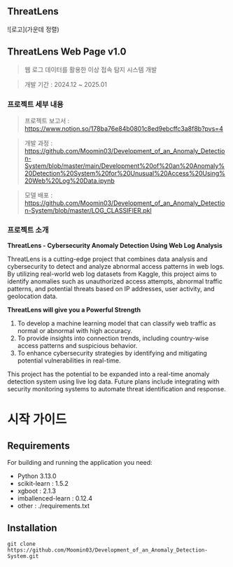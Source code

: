 ## ThreatLens

![로고](가운데 정렬)


## ThreatLens Web Page v1.0

> 웹 로그 데이터를 활용한 이상 접속 탐지 시스템 개발

> 개발 기간 : 2024.12 ~ 2025.01


### 프로젝트 세부 내용
> 프로젝트 보고서 : https://www.notion.so/178ba76e84b0801c8ed9ebcffc3a8f8b?pvs=4

> 개발 과정 : https://github.com/Moomin03/Development_of_an_Anomaly_Detection-System/blob/master/main/Development%20of%20an%20Anomaly%20Detection%20System%20for%20Unusual%20Access%20Using%20Web%20Log%20Data.ipynb

> 모델 배포 : https://github.com/Moomin03/Development_of_an_Anomaly_Detection-System/blob/master/LOG_CLASSIFIER.pkl


### 프로젝트 소개
**ThreatLens - Cybersecurity Anomaly Detection Using Web Log Analysis**

ThreatLens is a cutting-edge project that combines data analysis and cybersecurity to detect and analyze abnormal access patterns in web logs. By utilizing real-world web log datasets from Kaggle, this project aims to identify anomalies such as unauthorized access attempts, abnormal traffic patterns, and potential threats based on IP addresses, user activity, and geolocation data.

**ThreatLens will give you a Powerful Strength**

1. To develop a machine learning model that can classify web traffic as normal or abnormal with high accuracy.
2. To provide insights into connection trends, including country-wise access patterns and suspicious behavior.
3. To enhance cybersecurity strategies by identifying and mitigating potential vulnerabilities in real-time.

This project has the potential to be expanded into a real-time anomaly detection system using live log data. Future plans include integrating with security monitoring systems to automate threat identification and response.


# 시작 가이드
## Requirements
For building and running the application you need:
- Python 3.13.0
- scikit-learn : 1.5.2
- xgboot : 2.1.3
- imballenced-learn : 0.12.4
- other : ./requirements.txt


## Installation
```
git clone https://github.com/Moomin03/Development_of_an_Anomaly_Detection-System.git
```

